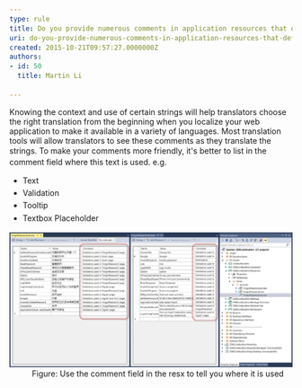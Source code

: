 ```yaml
---
type: rule
title: Do you provide numerous comments in application resources that define context?
uri: do-you-provide-numerous-comments-in-application-resources-that-define-context
created: 2015-10-21T09:57:27.0000000Z
authors:
- id: 50
  title: Martin Li

---
```




<span class='intro'> <p>​​Knowing the context and use of certain strings will help translators choose the right translation from the beginning when you localize your web application to make it available in a variety of languages. Most translation tools will allow translators to see these comments as they translate the strings.&#160;To make your&#160;<span style="line-height&#58;20.8px;">comments&#160;</span>more friendly, it's better to list in the comment field where this text is used. e.g.<br></p><ul class="p1"><li><span style="line-height&#58;1.6;">​Text</span></li><li><span style="line-height&#58;1.6;">Validation<br></span></li><li><span style="line-height&#58;1.6;">Tooltip<br></span></li><li><span style="line-height&#58;1.6;">Textbox Placeholder​​</span></li></ul> </span>

<dl class="image"><dt><img alt="CommentsInResources.jpg" src="./Localization_Commonts.jpg" style="width&#58;750px;" /></dt><dd>Figure&#58;&#160;Use the comment field in the resx to tell you where it is used​<br></dd></dl>


